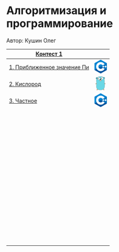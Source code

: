 # Алгоритмизация и программирование

Автор: Кушин Олег

|[Контест 1](https://contest.yandex.ru/contest/52142/problems/) |  |
| --- | :-: |
| [1. Приближенное значение Пи](/contest_01/01/main.cpp) | ![](./img/cpp.png) |
| [2. Кислород](/contest_01/02/main.go) |  ![](./img/go.png) |
| [3. Частное](/contest_01/03/main.cpp) | ![](./img/cpp.png) |
| [](/contest_01/04/main.go) | ![]() |
| []() | ![]() |
| []() | ![]() |
| []() | ![]() |
| []() | ![]() |
| []() | ![]() |
| []() | ![]() |
| []() | ![]() |
| []() | ![]() |
| []() | ![]() |
| []() | ![]() |
| []() | ![]() |
| []() | ![]() |
| []() | ![]() |
| []() | ![]() |
| []() | ![]() |
